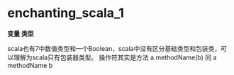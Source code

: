 # enchanting_scala_1

<!-- create time: 2015-05-26 00:05:30  -->

<!-- This file is created from $MARBOO_HOME/.media/starts/default.md
本文件由 $MARBOO_HOME/.media/starts/default.md 复制而来 -->

**变量 类型**


scala也有7中数值类型和一个Boolean，scala中没有区分基础类型和包装类，可以理解为scala只有包装器类型。
操作符其实是方法
a.methodName(b) 同 a methodName b